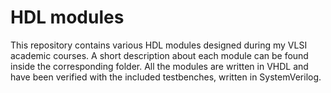 # HDL modules
This repository contains various HDL modules designed during my VLSI academic courses. A short description about each module can be found inside the corresponding folder. All the modules are written in VHDL and have been verified with the included testbenches, written in SystemVerilog.
